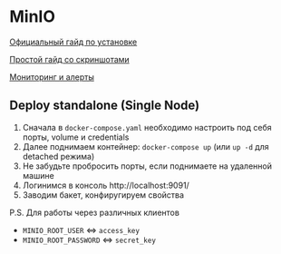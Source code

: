 # MinIO


[Официальный гайд по установке](https://min.io/docs/minio/linux/operations/installation.html)

[Простой гайд со скриншотами](http://www.sefidian.com/2022/04/08/deploy-standalone-minio-using-docker-compose/)

[Мониторинг и алерты](https://min.io/docs/minio/linux/operations/monitoring.html)


## Deploy standalone (Single Node)

1. Сначала в `docker-compose.yaml` необходимо настроить под себя порты, volume и credentials
1. Далее поднимаем контейнер: `docker-compose up` (или `up -d` для detached режима)
1. Не забудьте пробросить порты, если поднимаете на удаленной машине
1. Логинимся в консоль http://localhost:9091/
1. Заводим бакет, конфиругируем свойства


P.S. Для работы через различных клиентов
- `MINIO_ROOT_USER` <=> `access_key`
- `MINIO_ROOT_PASSWORD` <=> `secret_key`
